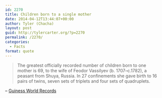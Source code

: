 ```yaml
---
id: 2270
title: Children born to a single mother
date: 2014-04-12T13:44:07+00:00
author: Tyler (Chacha)
layout: post
guid: http://tylercarter.org/?p=2270
permalink: /2270/
categories:
  - Facts
format: quote
---
```

> The greatest officially recorded number of children born to one mother is 69, to the wife of Feodor Vassilyev (b. 1707–c.1782), a peasant from Shuya, Russia. In 27 confinements she gave birth to 16 pairs of twins, seven sets of triplets and four sets of quadruplets.

&#8211; [Guiness World Records](http://www.guinnessworldrecords.com/world-records/3000/most-prolific-mother-ever)